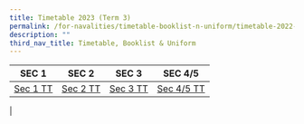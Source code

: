 ```yaml
---
title: Timetable 2023 (Term 3)
permalink: /for-navalities/timetable-booklist-n-uniform/timetable-2022-term-3/
description: ""
third_nav_title: Timetable, Booklist & Uniform
---
```

| **SEC 1** | **SEC 2** | **SEC 3** | **SEC 4/5** |
| -------- | -------- | -------- |-------- |
| [Sec 1 TT](/files/%20sec%201%20tt.pdf)| [Sec 2 TT](/files/term%203%20sec%202.pdf)| [Sec 3 TT](/files/term%203%20sec%203.pdf)  |[Sec 4/5 TT](/files/term%203%20sec%204_5.pdf)  |
| 